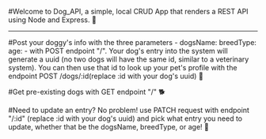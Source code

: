 #Welcome to Dog_API, a simple, local CRUD App that renders a REST API using Node and Express. 🦮

---

#Post your doggy's info with the three parameters - dogsName: breedType: age: - with POST endpoint "/". Your dog's entry into the system will generate a uuid (no two dogs will have the same id, similar to a veterinary system). You can then use that id to look up your pet's profile with the endpoint POST /dogs/:id(replace :id with your dog's uuid) 🐶

#Get pre-existing dogs with GET endpoint "/" 🐕

#Need to update an entry? No problem! use PATCH request with endpoint "/:id" (replace :id with your dog's uuid) and pick what entry you need to update, whether that be the dogsName, breedType, or age! 🐾




